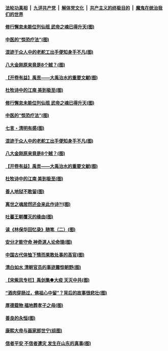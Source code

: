 

####  [法轮功真相](../../../../basic/blob/master/README.md?t=04021630) &nbsp;|&nbsp; [九评共产党](../../../../9ping.md/blob/master/README.md?t=04021630) &nbsp;|&nbsp; [解体党文化](../../../../jtdwh.md/blob/master/README.md?t=04021630)  &nbsp;|&nbsp; [共产主义的终极目的](../../../../gczydzjmd.md/blob/master/README.md?t=04021630) &nbsp;|&nbsp; [魔鬼在统治我们的世界](../../../../mgztzwmdsj.md/blob/master/README.md?t=04021630) 

#### [修行懈怠未能位列仙班 武帝之魂已得升天(图)](../pages/p7/927921.md?t=04021630) 

#### [中医的“惊恐疗法”(图)](../pages/p7/927840.md?t=04021630) 

#### [混迹于众人中的老舵工出手便知身手不凡(图)](../pages/p7/927890.md?t=04021630) 

#### [八大金刚原来竟是8个贼？(图)](../pages/p7/927994.md?t=04021630) 

#### [【开卷有益】禹贡——大禹治水的重要文献(图)](../pages/p7/927930.md?t=04021630) 

#### [杜牧诗中的江南 美到极至(图)](../pages/p7/928144.md?t=04021630) 

#### [修行懈怠未能位列仙班 武帝之魂已得升天(图)](../pages/p7/927921.md?t=04021630) 

#### [中医的“惊恐疗法”(图)](../pages/p7/927840.md?t=04021630) 

#### [七言・清明有感(图)](../pages/p7/928236.md?t=04021630) 

#### [混迹于众人中的老舵工出手便知身手不凡(图)](../pages/p7/927890.md?t=04021630) 

#### [八大金刚原来竟是8个贼？(图)](../pages/p7/927994.md?t=04021630) 

#### [【开卷有益】禹贡——大禹治水的重要文献(图)](../pages/p7/927930.md?t=04021630) 

#### [杜牧诗中的江南 美到极至(图)](../pages/p7/928144.md?t=04021630) 

#### [善人地狱不敢留(图)](../pages/p7/927834.md?t=04021630) 

#### [离世之魂居然还会来此作诗?!(图)](../pages/p7/927823.md?t=04021630) 

#### [吐蕃王朝覆灭的缘由(图)](../pages/p7/927590.md?t=04021630) 

#### [读《林保华回忆录》随笔（二）(图)](../pages/p7/927927.md?t=04021630) 

#### [安分才能守命 神奇道人论命理(图)](../pages/p7/927588.md?t=04021630) 

#### [中国古代体恤下情而果敢处事的高官(图)](../pages/p7/927651.md?t=04021630) 

#### [清白如水 清朝官员的事迹震惊朝野(图)](../pages/p7/927845.md?t=04021630) 

#### [【宋紫凤专栏】禹剑集●大疫 天灭中共(图)](../pages/p7/927832.md?t=04021630) 

#### [“酒肉穿肠过，佛祖心中留”？背后的故事很悲壮(图)](../pages/p7/927577.md?t=04021630) 

#### [厚德载物 福地葬孝子之母(图)](../pages/p7/927574.md?t=04021630) 

#### [善良的永恒(图)](../pages/p7/927830.md?t=04021630) 

#### [康熙大帝与画家郎世宁(组图)](../pages/p7/925400.md?t=04021630) 

#### [信者平安 不信者遭灾 发生在山东的真事(图)](../pages/p7/927559.md?t=04021630) 

